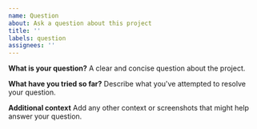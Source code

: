 ```yaml
---
name: Question
about: Ask a question about this project
title: ''
labels: question
assignees: ''
---
```


**What is your question?**
A clear and concise question about the project.

**What have you tried so far?**
Describe what you've attempted to resolve your question.

**Additional context**
Add any other context or screenshots that might help answer your question.
